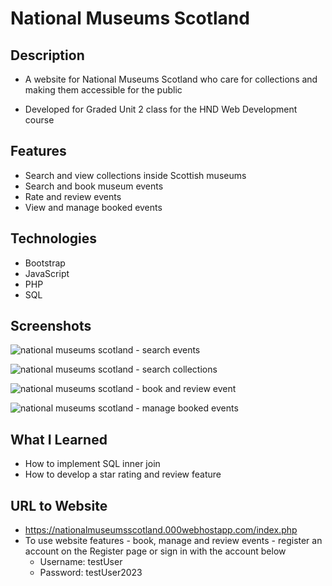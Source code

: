 # National Museums Scotland

## Description
* A website for National Museums Scotland who care for collections and making them accessible for the public

* Developed for Graded Unit 2 class for the HND Web Development course

## Features 
* Search and view collections inside Scottish museums  
* Search and book museum events
* Rate and review events
* View and manage booked events

## Technologies
* Bootstrap
* JavaScript
* PHP
* SQL

## Screenshots
![national museums scotland - search events](https://user-images.githubusercontent.com/90397446/215546936-e06d3683-3d3f-42ae-88e9-978c53145994.png)

![national museums scotland - search collections](https://user-images.githubusercontent.com/90397446/215546964-6e5b6f96-ac46-431f-8e0b-f0bef35fe906.png)

![national museums scotland - book and review event](https://user-images.githubusercontent.com/90397446/215546984-ef3d3a66-7c7a-4bb3-8914-1da8f2d1061f.png)

![national museums scotland - manage booked events](https://user-images.githubusercontent.com/90397446/215547006-1fd6e235-7794-46b0-b5b5-ef5711972e5e.png)

## What I Learned
* How to implement SQL inner join
* How to develop a star rating and review feature 

## URL to Website
* https://nationalmuseumsscotland.000webhostapp.com/index.php
* To use website features - book, manage and review events - register an account on the Register page or sign in with the account below
  * Username: testUser
  * Password: testUser2023
